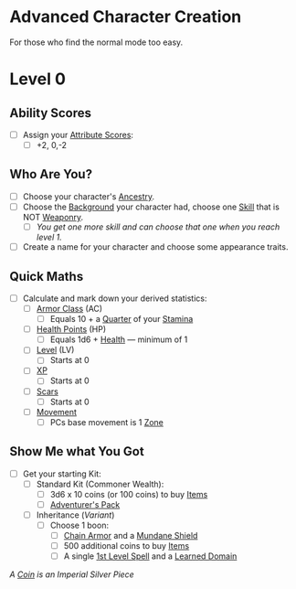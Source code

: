 # Advanced Character Creation

For those who find the normal mode too easy.

# Level 0

## Ability Scores

- [ ] Assign your [Attribute Scores](../../Player%20Characters/Attributes/Attribute%20Scores.md):
	- [ ] +2, 0,-2

## Who Are You?

- [ ] Choose your character's [Ancestry](../../Player%20Characters/Ancenstries/Ancestry.md).
- [ ] Choose the [Background](../../Player%20Characters/Backgrounds/Background.md) your character had, choose one [Skill](../../Player%20Characters/Skills/Skills.md) that is NOT [Weaponry](../../Player%20Characters/Skills/Weaponry.md).
	- [ ] *You get one more skill and can choose that one when you reach level 1.*
- [ ] Create a name for your character and choose some appearance traits.

## Quick Maths

- [ ] Calculate and mark down your derived statistics:
	- [ ] [Armor Class](../../Player%20Characters/Derived%20Statistics/Armor%20Class.md) (AC)
		- [ ] Equals 10 + a [Quarter](../../Game%20Procedures/Core%20Procedures/Half.md) of your [Stamina](../../Player%20Characters/Attributes/Stamina.md)
	- [ ] [Health Points](../../Player%20Characters/Point%20Pools/Health%20Points.md) (HP)
		- [ ] Equals 1d6 + [Health](../../Player%20Characters/Attributes/Health.md) — minimum of 1
	- [ ] [Level](../../Player%20Characters/Progression/Level.md) (LV)
		- [ ] Starts at 0
	- [ ] [XP](../../Player%20Characters/Progression/Experience%20Points.md)
		- [ ] Starts at 0
	- [ ] [Scars](../../Player%20Characters/Progression/Scars.md)
		- [ ] Starts at 0
	- [ ] [Movement](../../Game%20Procedures/Combat/Movement.md)
		- [ ] PCs base movement is 1 [Zone](../../Game%20Procedures/Core%20Procedures/Zone.md)

## Show Me what You Got

- [ ] Get your starting Kit:
	- [ ] Standard Kit (Commoner Wealth):
		- [ ] 3d6 x 10 coins (or 100 coins) to buy [Items](../../Items%20and%20Gear/Items.md)
		- [ ] [Adventurer's Pack](../../Items%20and%20Gear/Gear/100%20Coins/Adventurer's%20Pack.md)
	- [ ] Inheritance (*Variant*)
		- [ ] Choose 1 boon:
			- [ ] [Chain Armor](../../Items%20and%20Gear/Armor/Mundane%20Armor/Chain%20Armor.md) and a [Mundane Shield](../../Items%20and%20Gear/Armor/Mundane%20Armor/Mundane%20Shield.md)
			- [ ] 500 additional coins to buy [Items](../../Items%20and%20Gear/Items.md)
			- [ ] A single [1st Level Spell](../../Magic/Spells/Spells%20by%20Level/Level%201/1st%20Level%20Spells.md) and a [Learned Domain](../../Magic/Spellcasting/Spell%20Learning/Learned%20Domains.md)

*A [Coin](../../Resources%20for%20GMs/Economy/Coins.md) is an Imperial Silver Piece*
